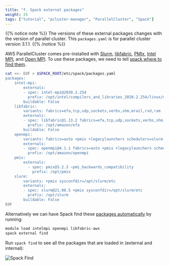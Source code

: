 ```yaml
---
title: "f. Spack external packages"
weight: 25
tags: ["tutorial", "pcluster-manager", "ParallelCluster", "Spack"]
---
```


{{% notice note %}}
The versions of these external packages changes with the version of parallel
cluster. This `packages.yaml` is for parallel cluster version 3.1.1.
{{% /notice %}}

AWS ParallelCluster comes pre-installed with [Slurm](https://slurm.schedmd.com/), [libfabric](https://ofiwg.github.io/libfabric/), [PMIx](https://pmix.github.io/standard), [Intel MPI](https://www.intel.com/content/www/us/en/developer/tools/oneapi/mpi-library.html), and [Open MPI](https://www.open-mpi.org/). To use these packages, we need to tell [spack where to find them](https://spack.readthedocs.io/en/latest/build_settings.html#external-packages).

```bash
cat <<- EOF > $SPACK_ROOT/etc/spack/packages.yaml
packages:
    intel-mpi:
        externals:
        - spec: intel-mpi@2020.2.254
          prefix: /opt/intel/compilers_and_libraries_2020.2.254/linux/mpi/intel64
        buildable: False
    libfabric:
        variants: fabrics=efa,tcp,udp,sockets,verbs,shm,mrail,rxd,rxm
        externals:
        - spec: libfabric@1.13.2 fabrics=efa,tcp,udp,sockets,verbs,shm,mrail,rxd,rxm
          prefix: /opt/amazon/efa
        buildable: False
    openmpi:
        variants: fabrics=auto +pmix +legacylaunchers schedulers=slurm
        externals:
        - spec: openmpi@4.1.1 fabrics=auto +pmix +legacylaunchers schedulers=slurm
          prefix: /opt/amazon/openmpi
    pmix:
        externals:
          - spec: pmix@3.2.3 ~pmi_backwards_compatibility
            prefix: /opt/pmix
    slurm:
        variants: +pmix sysconfdir=/opt/slurm/etc
        externals:
        - spec: slurm@21.08.5 +pmix sysconfdir=/opt/slurm/etc
          prefix: /opt/slurm
        buildable: False
EOF
```

Alternatively we can have Spack find these [packages automatically](https://spack.readthedocs.io/en/latest/build_settings.html#automatically-find-external-packages) by running:

```bash
module load intelmpi openmpi libfabric-aws
spack external find
```

Run `spack find` to see all the packages that are loaded in (external and internal):

![Spack Find](/images/pcluster/spack-find.png)
